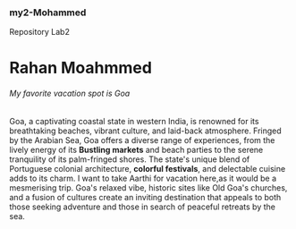 ### my2-Mohammed
Repository Lab2
# Rahan Moahmmed
###### My favorite vacation spot is Goa
Goa, a captivating coastal state in western India, is renowned for its breathtaking beaches, vibrant culture, and laid-back atmosphere. Fringed by the Arabian Sea, Goa offers a diverse range of experiences, from the lively energy of its **Bustling markets** and beach parties to the serene tranquility of its palm-fringed shores. The state's unique blend of Portuguese colonial architecture, **colorful festivals**, and delectable cuisine adds to its charm. I want to take Aarthi for vacation here,as it would be a mesmerising trip. Goa's relaxed vibe, historic sites like Old Goa's churches, and a fusion of cultures create an inviting destination that appeals to both those seeking adventure and those in search of peaceful retreats by the sea.

